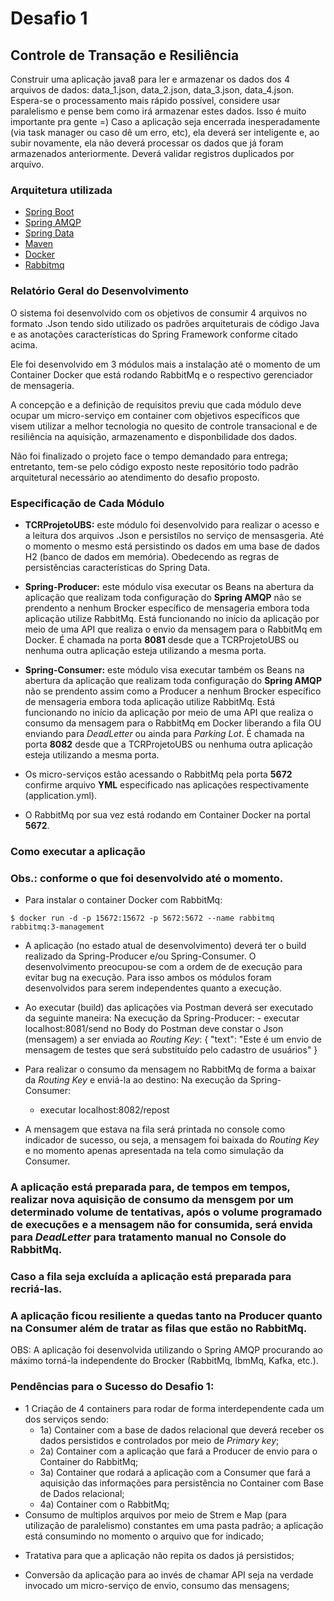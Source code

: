 # Desafio 1

## Controle de Transação e  Resiliência

Construir uma aplicação java8 para ler e armazenar os dados dos 4 arquivos de dados: data_1.json, data_2.json, data_3.json, data_4.json.
Espera-se o processamento mais rápido possível, considere usar paralelismo e pense bem como irá armazenar estes dados. Isso é muito importante pra gente =)
Caso a aplicação seja encerrada inesperadamente (via task manager ou caso dê um erro, etc), ela deverá ser inteligente e, ao subir novamente, ela não deverá processar os dados que já foram armazenados anteriormente. Deverá validar registros duplicados por arquivo.


### Arquitetura utilizada

* [Spring Boot](https://spring.io/projects/spring-boot)
* [Spring AMQP](https://spring.io/projects/spring-amqp)
* [Spring Data](https://spring.io/projects/spring-data)
* [Maven](https://maven.apache.org/)
* [Docker](https://www.docker.com)
* [Rabbitmq](rabbitmq.com)

### Relatório Geral do Desenvolvimento
O sistema foi desenvolvido com os objetivos de consumir 4 arquivos no formato .Json tendo sido utilizado os padrões arquiteturais de código Java e as anotações características do Spring Framework conforme citado acima.

Ele foi desenvolvido em 3 módulos mais a instalação até o momento de um Container Docker que está rodando RabbitMq e o respectivo gerenciador de mensageria.

A concepção e a definição de requisitos previu que cada módulo deve ocupar um micro-serviço em container com objetivos específicos que visem utilizar a melhor tecnologia no quesito de controle transacional e de resiliência na aquisição, armazenamento e disponbilidade dos dados.

Não foi finalizado o projeto face o tempo demandado para entrega; entretanto, tem-se pelo código exposto neste repositório todo padrão arquitetural necessário ao atendimento do desafio proposto.

### Especificação de Cada Módulo

* <b> TCRProjetoUBS:</b> este módulo foi desenvolvido  para realizar o acesso e a leitura dos arquivos .Json e persistílos no serviço de mensasgeria. Até o momento o mesmo está persistindo os dados em uma base de dados H2 (banco de dados em memória). Obedecendo as regras de persistências características do Spring Data.

* <b> Spring-Producer:</b> este módulo visa executar os Beans na abertura da aplicação que realizam toda configuração do <b>Spring AMQP</b> não se prendento a nenhum Brocker específico de mensageria embora toda aplicação utilize RabbitMq. Está funcionando no início da aplicação por meio de uma API que realiza o envio da mensagem para o RabbitMq em Docker. É chamada na porta <b>8081</b> desde que a TCRProjetoUBS ou nenhuma outra aplicação esteja utilizando a mesma porta.

* <b> Spring-Consumer:</b> este módulo visa executar também os Beans na abertura da aplicação que realizam toda configuração do <b>Spring AMQP</b> não se prendento assim como a Producer a nenhum Brocker específico de mensageria embora toda aplicação utilize RabbitMq. Está funcionando no início da aplicação por meio de uma API que realiza o consumo da mensagem para o RabbitMq em Docker liberando a fila OU enviando para <i>DeadLetter</i> ou ainda para <i>Parking Lot</i>. É chamada na porta <b>8082</b> desde que a TCRProjetoUBS ou nenhuma outra aplicação esteja utilizando a mesma porta.

* Os micro-serviços estão acessando o RabbitMq pela porta <b>5672</b> confirme arquivo <b>YML</b> especificado nas aplicações respectivamente (application.yml).

* O RabbitMq por sua vez está rodando em Container Docker na portal <b>5672</b>.

### Como executar a aplicação
### Obs.: conforme o que foi desenvolvido até o momento.
* Para instalar o container Docker com RabbitMq: 
```
$ docker run -d -p 15672:15672 -p 5672:5672 --name rabbitmq rabbitmq:3-management
```

* A aplicação (no estado atual de desenvolvimento) deverá ter o build realizado da Spring-Producer e/ou Spring-Consumer. O desenvolvimento preocupou-se com a ordem de de execução para evitar bug na execução. Para isso ambos os módulos foram desenvolvidos para serem independentes quanto a execução.

* Ao executar (build) das aplicações via Postman deverá ser executado da seguinte maneira:
    Na execução da Spring-Producer:
      - executar  localhost:8081/send
      no Body do Postman deve constar o Json (mensagem) a ser enviada ao <i>Routing Key</i>:
      {
        "text": "Este é um envio de mensagem de testes que será substituído pelo cadastro de usuários"
      }

* Para realizar o consumo da mensagem no RabbitMq de forma a baixar da <i>Routing Key</i> e enviá-la ao destino:
    Na execução da Spring-Consumer:
    - executar localhost:8082/repost
* A mensagem que estava na fila será printada no console como indicador de sucesso, ou seja, a mensagem foi baixada do <i>Routing Key</i> e no momento apenas apresentada na tela como simulação da Consumer.
   
 ### A aplicação está preparada para, de tempos em tempos, realizar nova aquisição de consumo da mensgem por um determinado volume de tentativas, após o volume programado de execuções e a mensagem não for consumida, será envida para <i>DeadLetter</i> para tratamento manual no Console do RabbitMq.
 
 ### Caso a fila seja excluída a aplicação está preparada para recriá-las.
 
 ### A aplicação ficou resiliente a quedas tanto na Producer quanto na Consumer além de tratar as filas que estão no RabbitMq.
 
 OBS: A aplicação foi desenvolvida utilizando o Spring AMQP procurando ao máximo torná-la independente do Brocker (RabbitMq, IbmMq, Kafka, etc.).

### Pendências para o Sucesso do Desafio 1:
* 1 Criação de 4 containers para rodar de forma interdependente cada um dos serviços sendo:
    * 1a) Container com a base de dados relacional que deverá receber os dados persistidos e controlados por meio de <i>Primary key</i>;
    * 2a) Container com a aplicação que fará a Producer de envio para o Container do RabbitMq;
    * 3a) Container que rodará a aplicação com a Consumer que fará a aquisição das informações para persistência no Container com Base de Dados relacional;
    * 4a) Container com o RabbitMq;
* Consumo de multiplos arquivos por meio de Strem e Map (para utilização de paralelismo) constantes em uma pasta padrão; a aplicação está consumindo no momento o arquivo que for indicado;<p/>
* Tratativa para que a aplicação não repita os dados já persistidos;<p/>
* Conversão da aplicação para ao invés de chamar API seja na verdade invocado um micro-serviço de envio, consumo  das mensagens;<br />











